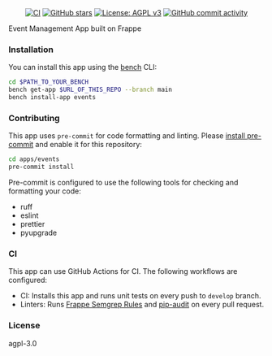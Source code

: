 

<div style="text-align: center;">
  <a href="https://github.com/BuildWithHussain/events/actions/workflows/ci.yml"><img src="https://github.com/BuildWithHussain/events/actions/workflows/ci.yml/badge.svg?branch=main" alt="CI"></a>
  <a href="https://github.com/BuildWithHussain/events/stargazers"><img src="https://img.shields.io/github/stars/BuildWithHussain/events?style=social" alt="GitHub stars"></a>
  <a href="https://www.gnu.org/licenses/agpl-3.0"><img src="https://img.shields.io/badge/License-AGPL_v3-blue.svg" alt="License: AGPL v3"></a>
  <a href="https://github.com/BuildWithHussain/events/commits/main"><img src="https://img.shields.io/github/commit-activity/m/BuildWithHussain/events" alt="GitHub commit activity"></a>
</div>

Event Management App built on Frappe

### Installation

You can install this app using the [bench](https://github.com/frappe/bench) CLI:

```bash
cd $PATH_TO_YOUR_BENCH
bench get-app $URL_OF_THIS_REPO --branch main
bench install-app events
```

### Contributing

This app uses `pre-commit` for code formatting and linting. Please [install pre-commit](https://pre-commit.com/#installation) and enable it for this repository:

```bash
cd apps/events
pre-commit install
```

Pre-commit is configured to use the following tools for checking and formatting your code:

- ruff
- eslint
- prettier
- pyupgrade
### CI

This app can use GitHub Actions for CI. The following workflows are configured:

- CI: Installs this app and runs unit tests on every push to `develop` branch.
- Linters: Runs [Frappe Semgrep Rules](https://github.com/frappe/semgrep-rules) and [pip-audit](https://pypi.org/project/pip-audit/) on every pull request.


### License

agpl-3.0
